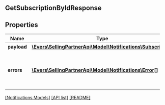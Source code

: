 ## GetSubscriptionByIdResponse

## Properties

Name | Type | Description | Notes
------------ | ------------- | ------------- | -------------
**payload** | [**\Evers\SellingPartnerApi\Model\Notifications\Subscription**](Subscription.md) |  | [optional]
**errors** | [**\Evers\SellingPartnerApi\Model\Notifications\Error[]**](Error.md) | A list of error responses returned when a request is unsuccessful. | [optional]

[[Notifications Models]](../) [[API list]](../../Api) [[README]](../../../README.md)

